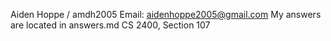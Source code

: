 Aiden Hoppe / amdh2005
Email: aidenhoppe2005@gmail.com
My answers are located in answers.md
CS 2400, Section 107

